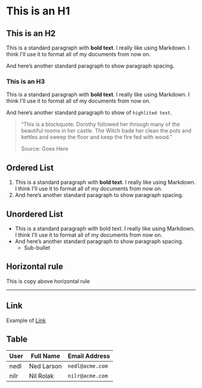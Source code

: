 # This is an H1

## This is an H2

This is a standard paragraph with **bold text**. I really like using Markdown. I think I'll use it to format all of my documents from now on.

And here’s another standard paragraph to show paragraph spacing.

### This is an H3

This is a standard paragraph with **bold text**. I really like using Markdown. I think I'll use it to format all of my documents from now on.

And here’s another standard paragraph to show of `highlited text`.

> “This is a blockquote. Dorothy followed her through many of the beautiful rooms in her castle. The Witch bade her clean the pots and kettles and sweep the floor and keep the fire fed with wood.”
>
> Source: Goes Here

## Ordered List

1. This is a standard paragraph with **bold text**. I really like using Markdown. I think I'll use it to format all of my documents from now on.
2. And here’s another standard paragraph to show paragraph spacing.

## Unordered List

- This is a standard paragraph with bold text. I really like using Markdown. I think I'll use it to format all of my documents from now on.
- And here’s another standard paragraph to show paragraph spacing.
  - Sub-bullet

## Horizontal rule

This is copy above horizontal rule

---

## Link

Example of [Link](https://thonlabs.io)

## Table

| User | Full Name  | Email Address   |
| ---- | ---------- | --------------- |
| nedl | Ned Larson | `nedl@acme.com` |
| nilr | Nil Rolak  | `nilr@acme.com` |
